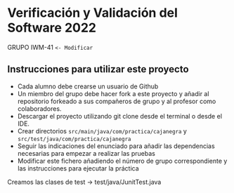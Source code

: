# Verificación y Validación del Software 2022

GRUPO IWM-41 ``<- Modificar``

## Instrucciones para utilizar este proyecto

* Cada alumno debe crearse un usuario de Github
* Un miembro del grupo debe hacer fork a este proyecto y añadir al repositorio forkeado a sus compañeros de grupo y al profesor como colaboradores.
* Descargar el proyecto utilizando git clone desde el terminal o desde el IDE.
* Crear directorios ``src/main/java/com/practica/cajanegra`` y ``src/test/java/com/practica/cajanegra``
* Seguir las indicaciones del enunciado para añadir las dependencias necesarias para empezar a realizar las pruebas
* Modificar este fichero añadiendo el número de grupo correspondiente y las instrucciones para ejecutar la práctica

Creamos las clases de test -> test/java/JunitTest.java
